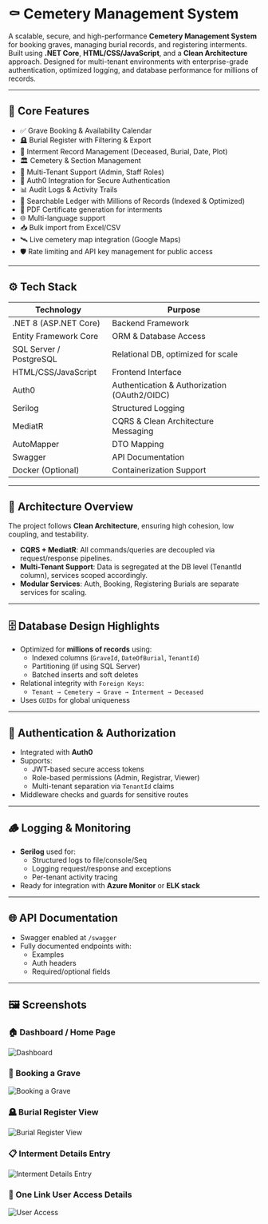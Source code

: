 # ⚰️ Cemetery Management System

A scalable, secure, and high-performance **Cemetery Management System** for booking graves, managing burial records, and registering interments. Built using **.NET Core**, **HTML/CSS/JavaScript**, and a **Clean Architecture** approach. Designed for multi-tenant environments with enterprise-grade authentication, optimized logging, and database performance for millions of records.

---

## 🚀 Core Features

- ✅ Grave Booking & Availability Calendar
- 🪦 Burial Register with Filtering & Export
- 📄 Interment Record Management (Deceased, Burial, Date, Plot)
- 🏛️ Cemetery & Section Management
- 👥 Multi-Tenant Support (Admin, Staff Roles)
- 🔐 Auth0 Integration for Secure Authentication
- 📊 Audit Logs & Activity Trails
- 🔎 Searchable Ledger with Millions of Records (Indexed & Optimized)
- 🧾 PDF Certificate generation for interments
- 🌐 Multi-language support
- 📥 Bulk import from Excel/CSV
- 🛰️ Live cemetery map integration (Google Maps)
- 🛡️ Rate limiting and API key management for public access


---

## ⚙️ Tech Stack

| Technology     | Purpose                                        |
|----------------|------------------------------------------------|
| .NET 8 (ASP.NET Core) | Backend Framework                         |
| Entity Framework Core | ORM & Database Access                    |
| SQL Server / PostgreSQL | Relational DB, optimized for scale     |
| HTML/CSS/JavaScript | Frontend Interface                         |
| Auth0          | Authentication & Authorization (OAuth2/OIDC)  |
| Serilog        | Structured Logging                             |
| MediatR        | CQRS & Clean Architecture Messaging            |
| AutoMapper     | DTO Mapping                                    |
| Swagger        | API Documentation                              |
| Docker (Optional) | Containerization Support                    |

---

## 🧱 Architecture Overview

The project follows **Clean Architecture**, ensuring high cohesion, low coupling, and testability.


- **CQRS + MediatR**: All commands/queries are decoupled via request/response pipelines.
- **Multi-Tenant Support**: Data is segregated at the DB level (TenantId column), services scoped accordingly.
- **Modular Services**: Auth, Booking, Registering Burials are separate services for scaling.

---

## 🗄️ Database Design Highlights

- Optimized for **millions of records** using:
  - Indexed columns (`GraveId`, `DateOfBurial`, `TenantId`)
  - Partitioning (if using SQL Server)
  - Batched inserts and soft deletes
- Relational integrity with `Foreign Keys`:
  - `Tenant → Cemetery → Grave → Interment → Deceased`
- Uses `GUIDs` for global uniqueness

---

## 🔐 Authentication & Authorization

- Integrated with **Auth0**
- Supports:
  - JWT-based secure access tokens
  - Role-based permissions (Admin, Registrar, Viewer)
  - Multi-tenant separation via `TenantId` claims
- Middleware checks and guards for sensitive routes

---

## 🪵 Logging & Monitoring

- **Serilog** used for:
  - Structured logs to file/console/Seq
  - Logging request/response and exceptions
  - Per-tenant activity tracing
- Ready for integration with **Azure Monitor** or **ELK stack**

---

## 🌐 API Documentation

- Swagger enabled at `/swagger`
- Fully documented endpoints with:
  - Examples
  - Auth headers
  - Required/optional fields

---


## 🖼️ Screenshots


### 🏠 Dashboard / Home Page  
![Dashboard](https://i.postimg.cc/6qbfct6w/Screenshot-2025-07-05-010427.png)

### 📆 Booking a Grave  
![Booking a Grave](https://i.postimg.cc/wB55Phxw/Screenshot-2025-07-05-010613.png)

### 🪦 Burial Register View  
![Burial Register View](https://i.postimg.cc/wB55Phxw/Screenshot-2025-07-05-010613.png)

### 📋 Interment Details Entry  
![Interment Details Entry](https://i.postimg.cc/hPH9tCfC/Screenshot-2025-07-05-010651.png)

### 🔐 One Link User Access Details  
![User Access](https://i.postimg.cc/XYSCbpzm/Screenshot-2025-07-05-010547.png)



